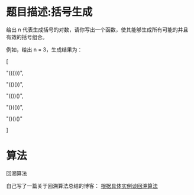 # 题目描述:括号生成
给出 n 代表生成括号的对数，请你写出一个函数，使其能够生成所有可能的并且有效的括号组合。

例如，给出 n = 3，生成结果为：

[
 
 "((()))",
 
 "(()())",
 
 "(())()",
 
 "()(())",
 
 "()()()"

]

# 算法
回溯算法

自己写了一篇关于回溯算法总结的博客：
[根据具体实例谈回溯算法](https://blog.csdn.net/weixin_43510131/article/details/85240210)
